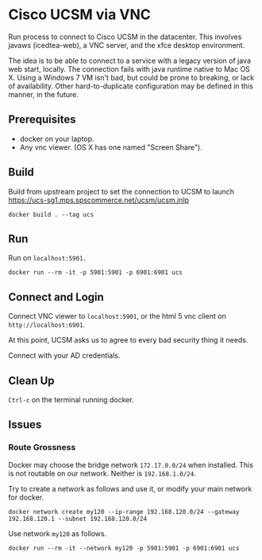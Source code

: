 # Cisco UCSM via VNC

Run process to connect to Cisco UCSM in the datacenter.
This involves javaws (icedtea-web), a VNC server, and the xfce desktop environment.

The idea is to be able to connect to a service with a legacy version of java web start, locally.
The connection fails with java runtime native to Mac OS X. Using a Windows 7 VM isn't bad, but could be prone to breaking, or lack of availability.
Other hard-to-duplicate configuration may be defined in this manner, in the future.

## Prerequisites

- docker on your laptop.
- Any vnc viewer. (OS X has one named "Screen Share").


## Build

Build from upstream project to set the connection to UCSM to launch https://ucs-sg1.mps.spscommerce.net/ucsm/ucsm.jnlp
```
docker build . --tag ucs
```

## Run

Run on `localhost:5901.`
```
docker run --rm -it -p 5901:5901 -p 6901:6901 ucs
```


## Connect and Login

Connect VNC viewer to `localhost:5901`, or the html 5 vnc client on `http://localhost:6901`. 

At this point, UCSM asks us to agree to every bad security thing it needs.

Connect with your AD credentials.


## Clean Up

`Ctrl-c` on the terminal running docker.


## Issues

### Route Grossness

Docker may choose the bridge network `172.17.0.0/24` when installed. This is not routable on our network. Neither is `192.168.1.0/24`.

Try to create a network as follows and use it, or modify your main network for docker.
```
docker network create my120 --ip-range 192.168.120.0/24 --gateway 192.168.120.1 --subnet 192.168.120.0/24
```
Use network `my120` as follows.
```
docker run --rm -it --network my120 -p 5901:5901 -p 6901:6901 ucs
```
